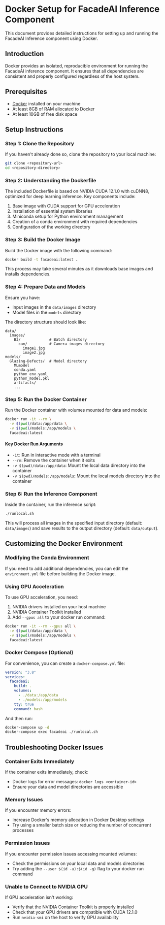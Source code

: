 # Docker Setup for FacadeAI Inference Component

This document provides detailed instructions for setting up and running the FacadeAI Inference component using Docker.

## Introduction

Docker provides an isolated, reproducible environment for running the FacadeAI inference component. It ensures that all dependencies are consistent and properly configured regardless of the host system.

## Prerequisites

- [Docker](https://www.docker.com/products/docker-desktop/) installed on your machine
- At least 8GB of RAM allocated to Docker
- At least 10GB of free disk space

## Setup Instructions

### Step 1: Clone the Repository

If you haven't already done so, clone the repository to your local machine:

```bash
git clone <repository-url>
cd <repository-directory>
```

### Step 2: Understanding the Dockerfile

The included Dockerfile is based on NVIDIA CUDA 12.1.0 with cuDNN8, optimized for deep learning inference. Key components include:

1. Base image with CUDA support for GPU acceleration
2. Installation of essential system libraries
3. Miniconda setup for Python environment management
4. Creation of a conda environment with required dependencies
5. Configuration of the working directory

### Step 3: Build the Docker Image

Build the Docker image with the following command:

```bash
docker build -t facadeai:latest .
```

This process may take several minutes as it downloads base images and installs dependencies.

### Step 4: Prepare Data and Models

Ensure you have:
- Input images in the `data/images` directory
- Model files in the `models` directory

The directory structure should look like:

```
data/
  images/
    B3/             # Batch directory
      cam/          # Camera images directory
        image1.jpg
        image2.jpg
models/
  Glazing-Defects/  # Model directory
    MLmodel
    conda.yaml
    python_env.yaml
    python_model.pkl
    artifacts/
    ...
```

### Step 5: Run the Docker Container

Run the Docker container with volumes mounted for data and models:

```bash
docker run -it --rm \
  -v $(pwd)/data:/app/data \
  -v $(pwd)/models:/app/models \
  facadeai:latest
```

#### Key Docker Run Arguments

- `-it`: Run in interactive mode with a terminal
- `--rm`: Remove the container when it exits
- `-v $(pwd)/data:/app/data`: Mount the local data directory into the container
- `-v $(pwd)/models:/app/models`: Mount the local models directory into the container

### Step 6: Run the Inference Component

Inside the container, run the inference script:

```bash
./runlocal.sh
```

This will process all images in the specified input directory (default: `data/images`) and save results to the output directory (default: `data/output`).

## Customizing the Docker Environment

### Modifying the Conda Environment

If you need to add additional dependencies, you can edit the `environment.yml` file before building the Docker image.

### Using GPU Acceleration

To use GPU acceleration, you need:
1. NVIDIA drivers installed on your host machine
2. NVIDIA Container Toolkit installed
3. Add `--gpus all` to your docker run command:

```bash
docker run -it --rm --gpus all \
  -v $(pwd)/data:/app/data \
  -v $(pwd)/models:/app/models \
  facadeai:latest
```

### Docker Compose (Optional)

For convenience, you can create a `docker-compose.yml` file:

```yaml
version: "3.8"
services:
  facadeai:
    build: .
    volumes:
      - ./data:/app/data
      - ./models:/app/models
    tty: true
    command: bash
```

And then run:

```bash
docker-compose up -d
docker-compose exec facadeai ./runlocal.sh
```

## Troubleshooting Docker Issues

### Container Exits Immediately

If the container exits immediately, check:
- Docker logs for error messages: `docker logs <container-id>`
- Ensure your data and model directories are accessible

### Memory Issues

If you encounter memory errors:
- Increase Docker's memory allocation in Docker Desktop settings
- Try using a smaller batch size or reducing the number of concurrent processes

### Permission Issues

If you encounter permission issues accessing mounted volumes:
- Check the permissions on your local data and models directories
- Try adding the `--user $(id -u):$(id -g)` flag to your docker run command

### Unable to Connect to NVIDIA GPU

If GPU acceleration isn't working:
- Verify that the NVIDIA Container Toolkit is properly installed
- Check that your GPU drivers are compatible with CUDA 12.1.0
- Run `nvidia-smi` on the host to verify GPU availability